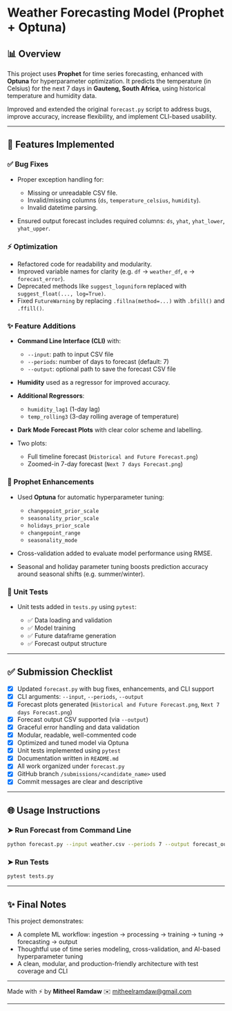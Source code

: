 

# Weather Forecasting Model (Prophet + Optuna)

## 📊 Overview

This project uses **Prophet** for time series forecasting, enhanced with **Optuna** for hyperparameter optimization. It predicts the temperature (in Celsius) for the next 7 days in **Gauteng, South Africa**, using historical temperature and humidity data.

 Improved and extended the original `forecast.py` script to address bugs, improve accuracy, increase flexibility, and implement CLI-based usability.

---

## 🔧 Features Implemented

### ✅ Bug Fixes

* Proper exception handling for:

  * Missing or unreadable CSV file.
  * Invalid/missing columns (`ds`, `temperature_celsius`, `humidity`).
  * Invalid datetime parsing.
* Ensured output forecast includes required columns: `ds`, `yhat`, `yhat_lower`, `yhat_upper`.

### ⚡ Optimization

* Refactored code for readability and modularity.
* Improved variable names for clarity (e.g. `df` → `weather_df`, `e` → `forecast_error`).
* Deprecated methods like `suggest_loguniform` replaced with `suggest_float(..., log=True)`.
* Fixed `FutureWarning` by replacing `.fillna(method=...)` with `.bfill()` and `.ffill()`.

### ✨ Feature Additions

* **Command Line Interface (CLI)** with:

  * `--input`: path to input CSV file
  * `--periods`: number of days to forecast (default: 7)
  * `--output`: optional path to save the forecast CSV file
* **Humidity** used as a regressor for improved accuracy.
* **Additional Regressors**:

  * `humidity_lag1` (1-day lag)
  * `temp_rolling3` (3-day rolling average of temperature)
* **Dark Mode Forecast Plots** with clear color scheme and labelling.
* Two plots:

  * Full timeline forecast (`Historical and Future Forecast.png`)
  * Zoomed-in 7-day forecast (`Next 7 days Forecast.png`)

### 🤖 Prophet Enhancements

* Used **Optuna** for automatic hyperparameter tuning:

  * `changepoint_prior_scale`
  * `seasonality_prior_scale`
  * `holidays_prior_scale`
  * `changepoint_range`
  * `seasonality_mode`
* Cross-validation added to evaluate model performance using RMSE.
* Seasonal and holiday parameter tuning boosts prediction accuracy around seasonal shifts (e.g. summer/winter).

### 🧪 Unit Tests

* Unit tests added in `tests.py` using `pytest`:

  * ✅ Data loading and validation
  * ✅ Model training
  * ✅ Future dataframe generation
  * ✅ Forecast output structure

---

## ✅ Submission Checklist

* [x] Updated `forecast.py` with bug fixes, enhancements, and CLI support
* [x] CLI arguments: `--input`, `--periods`, `--output`
* [x] Forecast plots generated (`Historical and Future Forecast.png`, `Next 7 days Forecast.png`)
* [x] Forecast output CSV supported (via `--output`)
* [x] Graceful error handling and data validation
* [x] Modular, readable, well-commented code
* [x] Optimized and tuned model via Optuna
* [x] Unit tests implemented using `pytest`
* [x] Documentation written in `README.md`
* [x] All work organized under `forecast.py`
* [x] GitHub branch `/submissions/<candidate_name>` used
* [x] Commit messages are clear and descriptive

---

## 🌐 Usage Instructions

### ➤ Run Forecast from Command Line

```bash
python forecast.py --input weather.csv --periods 7 --output forecast_output.csv
```

### ➤ Run Tests

```bash
pytest tests.py
```

---

## ✨ Final Notes

This project demonstrates:

* A complete ML workflow: ingestion → processing → training → tuning → forecasting → output
* Thoughtful use of time series modeling, cross-validation, and AI-based hyperparameter tuning
* A clean, modular, and production-friendly architecture with test coverage and CLI

---

Made with ⚡ by **Mitheel Ramdaw**
✉️ [mitheelramdaw@gmail.com](mailto:mitheelramdaw@gmail.com)

---
